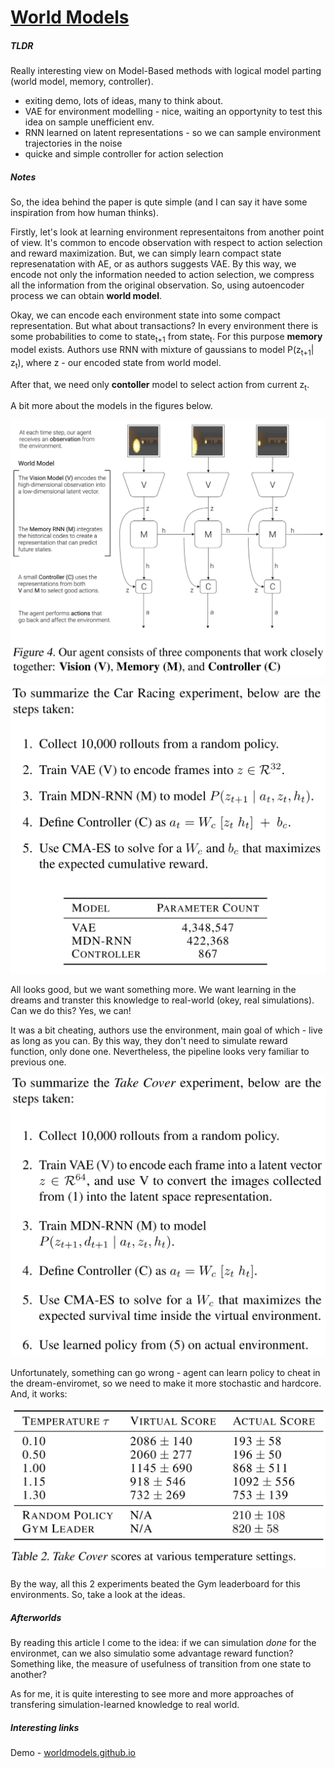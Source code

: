 # [World Models](https://arxiv.org/abs/1803.10122)

##### TLDR

Really interesting view on Model-Based methods with logical model parting (world model, memory, controller).

- exiting demo, lots of ideas, many to think about.
- VAE for environment modelling - nice, waiting an opportynity to test this idea on sample unefficient env.
- RNN learned on latent representations - so we can sample environment trajectories in the noise
- quicke and simple controller for action selection

##### Notes

So, the idea behind the paper is qute simple (and I can say it have some inspiration from how human thinks). 

Firstly, let's look at learning environment representaitons from another point of view. It's common to encode observation with respect to action selection and reward maximization. But, we can simply learn compact state represenatation with AE, or as authors suggests VAE. By this way, we encode not only the information needed to action selection, we compress all the information from the original observation. So, using autoencoder process we can obtain **world model**.

Okay, we can encode each environment state into some compact representation. But what about transactions? In every environment there is some probabilities to come to state<sub>t+1</sub> from state<sub>t</sub>. For this purpose **memory** model exists. Authors use RNN with mixture of gaussians to model P(z<sub>t+1</sub>| z<sub>t</sub>), where z - our encoded state from world model.

After that, we need only **contoller** model to select action from current z<sub>t</sub>.

A bit more about the models in the figures below.

![alt text](./1803_world_models/f4.png)

![alt text](./1803_world_models/car_exp1.png)

All looks good, but we want something more. We want learning in the dreams and transter this knowledge to real-world (okey, real simulations). Can we do this? Yes, we can!

It was a bit cheating, authors use the environment, main goal of which - live as long as you can. By this way, they don't need to simulate reward function, only done one. Nevertheless, the pipeline looks very familiar to previous one.

![alt text](./1803_world_models/cover_exp1.png)

Unfortunately, something can go wrong - agent can learn policy to cheat in the dream-enviromet, so we need to make it more stochastic and hardcore. And, it works:

 ![alt text](./1803_world_models/t2.png)

By the way, all this 2 experiments beated the Gym leaderboard for this environments. So, take a look at the ideas.

##### Afterworlds

By reading this article I come to the idea: if we can simulation *done* for the environmet, can we also simulatio some advantage reward function? Something like,  the measure of usefulness of transition from one state to another?

As for me, it is quite interesting to see more and more approaches of transfering simulation-learned knowledge to real world.

##### Interesting links

Demo - [worldmodels.github.io](worldmodels.github.io/)